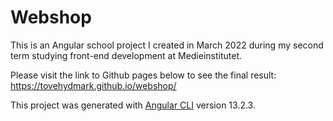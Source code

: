 # Webshop

This is an Angular school project I created in March 2022 during my second term studying front-end development at Medieinstitutet.

Please visit the link to Github pages below to see the final result:
https://tovehydmark.github.io/webshop/

This project was generated with [Angular CLI](https://github.com/angular/angular-cli) version 13.2.3.
